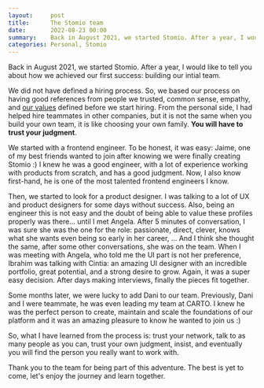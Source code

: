 ```yaml
---
layout:     post
title:      The Stomio team
date:       2022-08-23 00:00
summary:    Back in August 2021, we started Stomio. After a year, I would like to tell you how we built our initial team (our first big success) and my learnings in the process. Thanks to the team for being part of this adventure.
categories: Personal, Stomio
---
```


Back in August 2021, we started Stomio. After a year, I would like to tell you about how we achieved our first success: building our intial team.

We did not have defined a hiring process. So, we based our process on having good references from people we trusted, common sense, empathy, and [our values](https://stomio.io/about-us) defined before we start hiring. From the personal side, I had helped hire teammates in other companies, but it is not the same when you build your own team, it is like choosing your own family. **You will have to trust your judgment**.

We started with a frontend engineer. To be honest, it was easy: Jaime, one of my best friends wanted to join after knowing we were finally creating Stomio :) I knew he was a good engineer, with a lot of experience working with products from scratch, and has a good judgment. Now, I also know first-hand, he is one of the most talented frontend engineers I know.

Then, we started to look for a product designer. I was talking to a lot of UX and product designers for some days without success. Also, being an engineer this is not easy and the doubt of being able to value these profiles properly was there... until I met Angela. After 5 minutes of conversation, I was sure she was the one for the role: passionate, direct, clever, knows what she wants even being so early in her career, ...  And I think she thought the same, after some other conversations, she was on the team. When I was meeting with Angela, who told me the UI part is not her preference, Ibrahim was talking with Cintia: an amazing UI designer with an incredible portfolio, great potential, and a strong desire to grow. Again, it was a super easy decision. After days making interviews, finally the pieces fit together.

Some months later, we were lucky to add Dani to our team. Previously, Dani and I were teammate, he was even leading my team at CARTO. I knew he was the perfect person to create, maintain and scale the foundations of our platform and it was an amazing pleasure to know he wanted to join us :)

So, what I have learned from the process is: trust your network, talk to as many people as you can, trust your own judgment, insist, and eventually you will find the person you really want to work with.

Thank you to the team for being part of this adventure. The best is yet to come, let's enjoy the journey and learn together.
